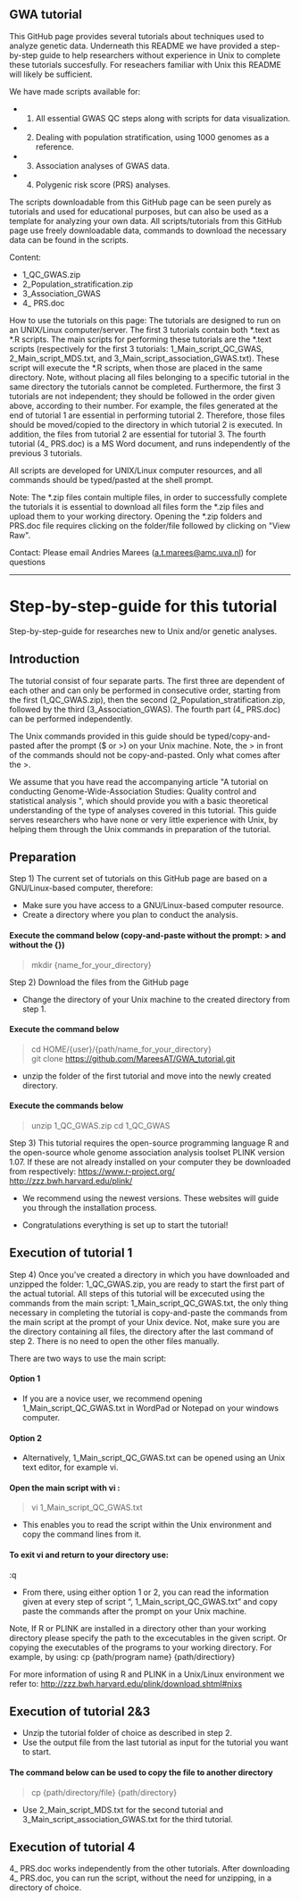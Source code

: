 GWA tutorial
-------------------------------------------------------------------------------------------------------------


This GitHub page provides several tutorials about techniques used to analyze genetic data. 
Underneath this README we have provided a step-by-step guide to help researchers without experience in Unix to complete these tutorials succesfully. For reseachers familiar with Unix this README will likely be sufficient.

We have made scripts available for:
* 1) All essential GWAS QC steps along with scripts for data visualization.
* 2) Dealing with population stratification, using 1000 genomes as a reference.
* 3) Association analyses of GWAS data.
* 4) Polygenic risk score (PRS) analyses.

The scripts downloadable from this GitHub page can be seen purely as tutorials and used for educational purposes, but can also be used as a template for analyzing your own data.
All scripts/tutorials from this GitHub page use freely downloadable data, commands to download the necessary data can be found in the scripts. 

Content:
* 1_QC_GWAS.zip
* 2_Population_stratification.zip
* 3_Association_GWAS
* 4_ PRS.doc
  
How to use the tutorials on this page:
The tutorials are designed to run on an UNIX/Linux computer/server. The first 3 tutorials contain both *.text as *.R scripts. The main scripts for performing these tutorials are the *.text scripts (respectively for the first 3 tutorials: 1_Main_script_QC_GWAS, 2_Main_script_MDS.txt, and 3_Main_script_association_GWAS.txt). These script will execute the *.R scripts, when those are placed in the same directory. 
Note, without placing all files belonging to a specific tutorial in the same directory the tutorials cannot be completed. 
Furthermore, the first 3 tutorials are not independent; they should be followed in the order given above, according to their number. For example, the files generated at the end of tutorial 1 are essential in performing tutorial 2. Therefore, those files should be moved/copied to the directory in which tutorial 2 is executed. In addition, the files from tutorial 2 are essential for tutorial 3.
The fourth tutorial (4_ PRS.doc) is a MS Word document, and runs independently of the previous 3 tutorials.

All scripts are developed for UNIX/Linux computer resources, and all commands should be typed/pasted at the shell prompt.

Note:
The *.zip files contain multiple files, in order to successfully complete the tutorials it is essential to download all files form the *.zip files and upload them to your working directory.
Opening the *.zip folders and PRS.doc file requires clicking on the folder/file followed by clicking on "View Raw".

Contact:
Please email Andries Marees (a.t.marees@amc.uva.nl) for questions

---------------------------------------------------------------------------------------------------------------

# Step-by-step-guide for this tutorial 

Step-by-step-guide for researches new to Unix and/or genetic analyses. 


## Introduction

The tutorial consist of four separate parts. The first three are dependent of each other and can only be performed in consecutive order, starting from the first (1_QC_GWAS.zip), then the second (2_Population_stratification.zip, followed by the third (3_Association_GWAS). The fourth part (4_ PRS.doc) can be performed independently. 

The Unix commands provided in this guide should be typed/copy-and-pasted after the prompt ($ or >) on your Unix machine. Note, the > in front of the commands should not be copy-and-pasted. Only what comes after the >.

We assume that you have read the accompanying article "A tutorial on conducting Genome-Wide-Association Studies: Quality control and statistical analysis
", which should provide you with a basic theoretical understanding of the type of analyses covered in this tutorial. 
This guide serves researchers who have none or very little experience with Unix, by helping them through the Unix commands in preparation of the tutorial. 


## Preparation

Step 1) The current set of tutorials on this GitHub page are based on a GNU/Linux-based computer, therefore: 
- Make sure you have access to a GNU/Linux-based computer resource.
- Create a directory where you plan to conduct the analysis.
#### Execute the command below (copy-and-paste without the prompt: > and without the {})
> mkdir {name_for_your_directory}

Step 2) Download the files from the GitHub page 
- Change the directory of your Unix machine to the created directory from step 1.
#### Execute the command below
> cd HOME/{user}/{path/name_for_your_directory}  
> git clone https://github.com/MareesAT/GWA_tutorial.git

- unzip the folder of the first tutorial and move into the newly created directory.
#### Execute the commands below
> unzip 1_QC_GWAS.zip
> cd 1_QC_GWAS

Step 3) This tutorial requires the open-source programming language R and the open-source whole genome association analysis toolset PLINK version 1.07. If these are not already installed on your computer they be downloaded from respectively:
https://www.r-project.org/
http://zzz.bwh.harvard.edu/plink/

- We recommend using the newest versions. These websites will guide you through the installation process.

- Congratulations everything is set up to start the tutorial!


## Execution of tutorial 1

Step 4) Once you've created a directory in which you have downloaded and unzipped the folder: 1_QC_GWAS.zip, you are ready to start the first part of the actual tutorial.
All steps of this tutorial will be excecuted using the commands from the main script: 1_Main_script_QC_GWAS.txt, the only thing necessary in completing the tutorial is copy-and-paste the commands from the main script at the prompt of your Unix device. Not, make sure you are the directory containing all files, the directory after the last command of step 2. There is no need to open the other files manually. 

There are two ways to use the main script:  
#### Option 1
- If you are a novice user, we recommend opening 1_Main_script_QC_GWAS.txt in WordPad or Notepad on your windows computer.

#### Option 2
- Alternatively, 1_Main_script_QC_GWAS.txt can be opened using an Unix text editor, for example vi.
#### Open the main script with vi :
> vi 1_Main_script_QC_GWAS.txt
- This enables you to read the script within the Unix environment and copy the command lines from it.
#### To exit vi and return to your directory use: 
:q

- From there, using either option 1 or 2, you can read the information given at every step of script “, 1_Main_script_QC_GWAS.txt” and copy paste the commands after the prompt on your Unix machine. 

Note, If R or PLINK are installed in a directory other than your working directory please specify the path to the excecutables in the given script. Or copying the executables of the programs to your working directory. For example, by using:
cp {path/program name} {path/directiory}

For more information of using R and PLINK in a Unix/Linux environment we refer to:
http://zzz.bwh.harvard.edu/plink/download.shtml#nixs


## Execution of tutorial 2&3

- Unzip the tutorial folder of choice as described in step 2.
- Use the output file from the last tutorial as input for the tutorial you want to start.
#### The command below can be used to copy the file to another directory
> cp {path/directory/file} {path/directory}

- Use 2_Main_script_MDS.txt for the second tutorial and 3_Main_script_association_GWAS.txt for the third tutorial.


## Execution of tutorial 4

4_ PRS.doc works independently from the other tutorials. After downloading 4_ PRS.doc, you can run the script, without the need for unzipping, in a directory of choice.
